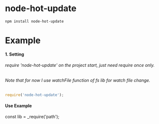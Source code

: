 node-hot-update
=============

    npm install node-hot-update

Example
==============

#### 1. Setting

######  require 'node-hot-update' on the project start, just need require once only.
######  Note that  for now I use watchFile function of fs lib for watch file change.

```javascript
require('node-hot-update');
```


#### Use Example


const lib = _require('path');
```